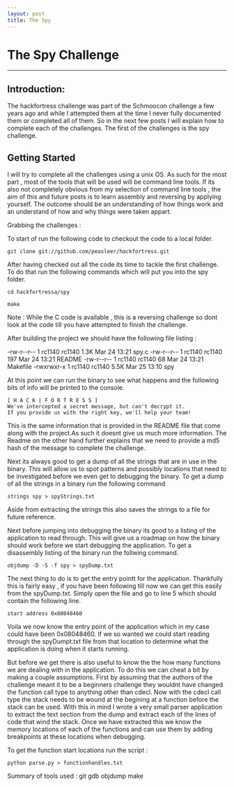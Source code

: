 ```yaml
---
layout: post
title: The Spy 
---
```


# The Spy Challenge 
* * * 

## Introduction: 

The hackfortress challenge was part of the Schmoocon challenge a few years ago and while I attempted 
them at the time I never fully documented them or completed all of them. So in the next few posts I 
will explain how to complete each of the challenges. The first of the challenges is the spy challenge.

## Getting Started

I will try to complete all the challenges using a unix OS. As such for the most part , most of the tools
that will be used will be command line tools. If its also not completely obvious from my selection of 
command line tools , the aim of this and future posts is to learn assembly and reversing by applying
yourself. The outcome should be an understanding of how things work and an understand of how and why
things were taken appart.

Grabbing the challenges :

To start of run the following code to checkout the code to a local folder.

	git clone git://github.com/peasleer/hackfortress.git

After having checked out all the code its time to tackle the first challenge. To do that run the
following commands which will put you into the spy folder.

	cd hackfortressa/spy

	make
	
Note : While the C code is available , this is a reversing challenge so dont look at the code till
you have attempted to finish the challenge.

After building the project we should have the following file listing : 

-rw-r--r-- 1 rc1140 rc1140 1.3K Mar 24 13:21 spy.c
-rw-r--r-- 1 rc1140 rc1140  197 Mar 24 13:21 README
-rw-r--r-- 1 rc1140 rc1140   68 Mar 24 13:21 Makefile
-rwxrwxr-x 1 rc1140 rc1140 5.5K Mar 25 13:10 spy

At this point we can run the binary to see what happens and the following bits of info will be printed
to the console.

	[ H A C K | F O R T R E S S ]
	We've intercepted a secret message, but can't decrypt it. 
	If you provide us with the right key, we'll help your team!

This is the same information that is provided in the README file that come along with the project.As 
such it doesnt give us much more information. The Readme on the other hand further explains that we need to provide
a md5 hash of the message to complete the challenge.

Next its always good to get a dump of all the strings that are in use in the binary. This
will allow us to spot patterns and possibly locations that need to be investigated before
we even get to debugging the binary. To get a dump of all the strings in a binary run the
following command

	strings spy > spyStrings.txt

Aside from extracting the strings this also saves the strings to a file for future reference.

Next before jumping into debugging the binary its good to a listing of the application to 
read through. This will give us a roadmap on how the binary should work before we start
debugging the application. To get a disassembly listing of the binary run the follwing 
command.

	objdump -D -S -f spy > spyDump.txt

The next thing to do is to get the entry pointt for the application. Thankfully this is fairly
easy , if you have been following till now we can get this easily from the spyDump.txt. Simply
open the file and go to line 5 which should contain the following line.

	start address 0x08048460

Voila we now know the entry point of the application which in my case could have been 0x08048460.
If we so wanted we could start reading through the spyDumpt.txt file from that location to 
determine what the application is doing when it starts running.

But before we get there is also useful to know the the how many functions we are dealing with in
the application. To do this we can cheat a bit by making a couple assumptions. First by assuming 
that the authors of the challenge meant it to be a beginners challenge they wouldnt have changed 
the function call type to anything other than cdecl. Now with the cdecl call type the stack
needs to be wound at the begining at a function before the stack can be used. With this in mind
I wrote a very small parser application to extract the text section from the dump and extract
each of the lines of code that wind the stack. Once we have extracted this we know the memory
locations of each of the functions and can use them by adding breakpoints at these locations
when debugging.

To get the function start locations run the script :
	
	python parse.py > functionhandles.txt


Summary of tools used :
	git
	gdb
	objdump
	make
